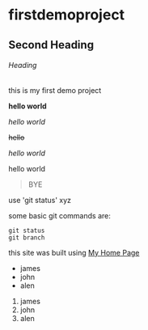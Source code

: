 # firstdemoproject

## Second Heading

###### Heading


this is my first demo project

**hello world**

*hello world*

~~hello~~

*hello world*

hello world

> BYE

use 'git status' xyz

some basic git commands are:

```
git status
git branch

```

this site was built using [My Home Page](https://google.com)

- james
- john
- alen


1. james
2. john
3. alen
